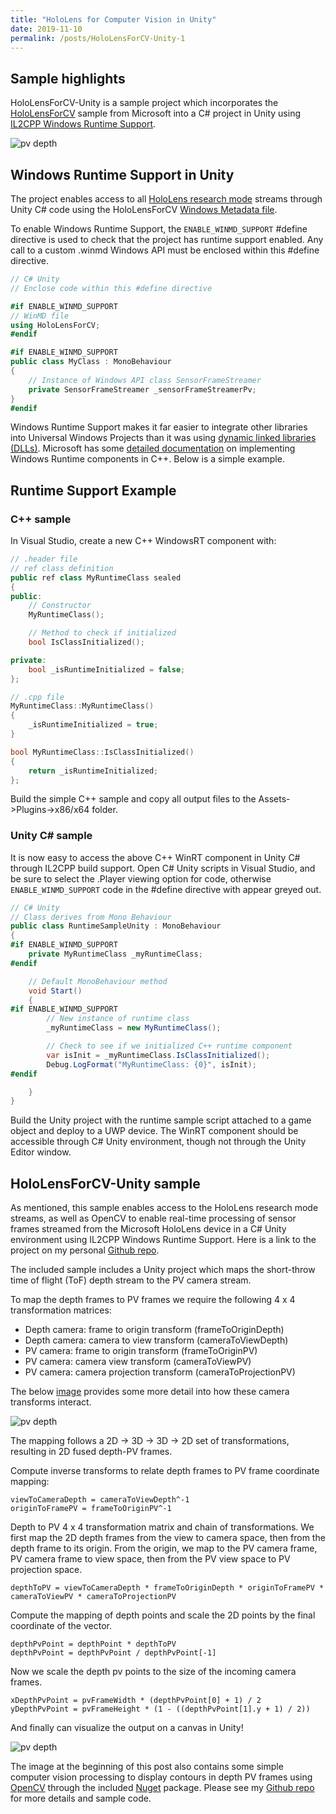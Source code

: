 ```yaml
---
title: "HoloLens for Computer Vision in Unity"
date: 2019-11-10
permalink: /posts/HoloLensForCV-Unity-1
---
```


## Sample highlights
HoloLensForCV-Unity is a sample project which incorporates the [HoloLensForCV](https://github.com/microsoft/HoloLensForCV) sample from Microsoft into a C# project in Unity using [IL2CPP Windows Runtime Support](https://docs.unity3d.com/2018.4/Documentation/Manual/IL2CPP-WindowsRuntimeSupport.html). 

![pv depth](/images/HoloLens-PvDepth-Example.jpg)


## Windows Runtime Support in Unity
The project enables access to all [HoloLens research mode](https://docs.microsoft.com/en-us/windows/mixed-reality/research-mode) streams through Unity C# code using the HoloLensForCV [Windows Metadata file](https://docs.microsoft.com/en-us/uwp/winrt-cref/winmd-files). 

To enable Windows Runtime Support, the `ENABLE_WINMD_SUPPORT` #define directive is used to check that the project has runtime support enabled. Any call to a custom .winmd Windows API must be enclosed within this #define directive.

``` cs
// C# Unity 
// Enclose code within this #define directive

#if ENABLE_WINMD_SUPPORT
// WinMD file
using HoloLensForCV;
#endif

#if ENABLE_WINMD_SUPPORT
public class MyClass : MonoBehaviour 
{
    // Instance of Windows API class SensorFrameStreamer
    private SensorFrameStreamer _sensorFrameStreamerPv;
}
#endif
```

Windows Runtime Support makes it far easier to integrate other libraries into Universal Windows Projects than it was using [dynamic linked libraries (DLLs)](https://docs.microsoft.com/en-us/cpp/porting/how-to-use-existing-cpp-code-in-a-universal-windows-platform-app?view=vs-2019). Microsoft has some [detailed documentation](https://docs.microsoft.com/en-us/windows/uwp/winrt-components/creating-windows-runtime-components-in-cpp) on implementing Windows Runtime components in C++. Below is a simple example.

## Runtime Support Example
### C++ sample 
In Visual Studio, create a new C++ WindowsRT component with:
``` cpp
// .header file
// ref class definition
public ref class MyRuntimeClass sealed
{
public:
    // Constructor
    MyRuntimeClass();

    // Method to check if initialized
    bool IsClassInitialized();

private:
    bool _isRuntimeInitialized = false;
};
```
``` cpp
// .cpp file
MyRuntimeClass::MyRuntimeClass()
{
    _isRuntimeInitialized = true;
}

bool MyRuntimeClass::IsClassInitialized()
{
    return _isRuntimeInitialized;
};
```
Build the simple C++ sample and copy all output files to the Assets->Plugins->x86/x64 folder.

### Unity C# sample
It is now easy to access the above C++ WinRT component in Unity C# through IL2CPP build support. Open C# Unity scripts in Visual Studio, and be sure to select the .Player viewing option for code, otherwise `ENABLE_WINMD_SUPPORT` code in the #define directive with appear greyed out.

``` cs
// C# Unity
// Class derives from Mono Behaviour
public class RuntimeSampleUnity : MonoBehaviour
{
#if ENABLE_WINMD_SUPPORT
    private MyRuntimeClass _myRuntimeClass;
#endif

    // Default MonoBehaviour method
    void Start()
    {
#if ENABLE_WINMD_SUPPORT
        // New instance of runtime class
        _myRuntimeClass = new MyRuntimeClass();

        // Check to see if we initialized C++ runtime component
        var isInit = _myRuntimeClass.IsClassInitialized();
        Debug.LogFormat("MyRuntimeClass: {0}", isInit);
#endif

    }
}
```
Build the Unity project with the runtime sample script attached to a game object and deploy to a UWP device. The WinRT component should be accessible through C# Unity environment, though not through the Unity Editor window.

## HoloLensForCV-Unity sample
As mentioned, this sample enables access to the HoloLens research mode streams, as well as OpenCV to enable real-time processing of sensor frames streamed from the Microsoft HoloLens device in a C# Unity environment using IL2CPP Windows Runtime Support. Here is a link to the project on my personal [Github repo](https://github.com/doughtmw/HoloLensForCV-Unity).

The included sample includes a Unity project which maps the short-throw time of flight (ToF) depth stream to the PV camera stream.

To map the depth frames to PV frames we require the following 4 x 4 transformation matrices:
- Depth camera: frame to origin transform (frameToOriginDepth)
- Depth camera: camera to view transform (cameraToViewDepth)
- PV camera: frame to origin transform (frameToOriginPV)
- PV camera: camera view transform (cameraToViewPV)
- PV camera: camera projection transform (cameraToProjectionPV)

The below [image](https://github.com/MicrosoftDocs/mixed-reality/blob/1e5d3036ce48120106af6cd8647c2aaaff21a881/mixed-reality-docs/locatable-camera.md) provides some more detail into how these camera transforms interact.

![pv depth](/images/camera-transforms.jpg)


The mapping follows a 2D -> 3D -> 3D -> 2D set of transformations, resulting in 2D fused depth-PV frames.

Compute inverse transforms to relate depth frames to PV frame coordinate mapping:

```
viewToCameraDepth = cameraToViewDepth^-1
originToFramePV = frameToOriginPV^-1
```

Depth to PV 4 x 4 transformation matrix and chain of transformations. We first map the 2D depth frames from the view to camera space, then from the depth frame to its origin. From the origin, we map to the PV camera frame, PV camera frame to view space, then from the PV view space to PV projection space.

```
depthToPV = viewToCameraDepth * frameToOriginDepth * originToFramePV * cameraToViewPV * cameraToProjectionPV
```

Compute the mapping of depth points and scale the 2D points by the final coordinate of the vector.

```
depthPvPoint = depthPoint * depthToPV
depthPvPoint = depthPvPoint / depthPvPoint[-1]
```

Now we scale the depth pv points to the size of the incoming camera frames.

```
xDepthPvPoint = pvFrameWidth * (depthPvPoint[0] + 1) / 2
yDepthPvPoint = pvFrameHeight * (1 - ((depthPvPoint[1].y + 1) / 2))
```

And finally can visualize the output on a canvas in Unity! 

![pv depth](/images/HoloLens-PvDepth-Example-2.jpg)

The image at the beginning of this post also contains some simple computer vision processing to display contours in depth PV frames using [OpenCV](https://opencv.org/) through the included [Nuget](https://docs.microsoft.com/en-us/nuget/what-is-nuget) package. Please see my [Github repo](https://github.com/doughtmw/HoloLensForCV-Unity) for more details and sample code.
